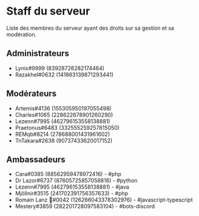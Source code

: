 # Staff du serveur

Liste des membres du serveur ayant des droits sur sa gestion et sa modération.

## Administrateurs

- Lynix#9999 (83928726282174464)
- Razakhel#0632 (141863139871293441)

## Modérateurs

- Artemis#4136 (155305950197055498)
- Charles#1065 (228622678901260290)
- Lezenn#7995 (462796153558138881)
- Praetonus#6483 (332555259257815050)
- REMqb#8214 (278688001431961602)
- TnTakara#2638 (90737433620017152)

## Ambassadeurs

- Cara#0385 (88562959478972416) - #php
- Dr Lazor#6737 (87605725857058816) - #python
- Lezenn#7995 (462796153558138881) - #java
- Mjöllnir#3515 (241702391756357633) - #php
- Romain Lanz 🦊#0042 (126266043378302976) - #javascript-typescript
- Mestery#3859 (282201728097583104) - #bots-discord

